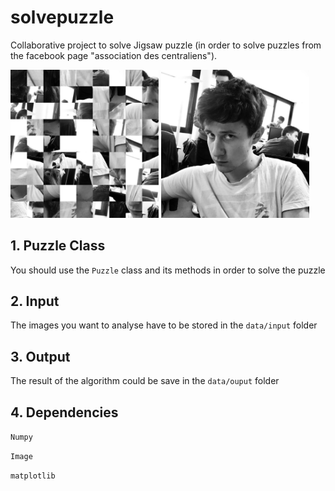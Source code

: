 # solvepuzzle

Collaborative project to solve Jigsaw puzzle (in order to solve puzzles from the facebook page "association des centraliens").

<img src="data/input/input.jpg" width="47%">
<img src="data/output/output.jpg" width="47%">

## 1. Puzzle Class

You should use the `Puzzle` class and its methods in order to solve the puzzle

## 2. Input

The images you want to analyse have to be stored in the `data/input` folder

## 3. Output

The result of the algorithm could be save in the `data/ouput` folder

## 4. Dependencies

`Numpy`

`Image`

`matplotlib`